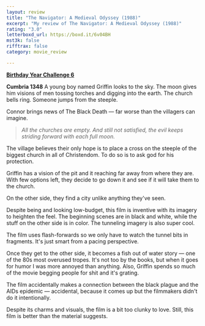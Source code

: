 ```yaml
---
layout: review
title: "The Navigator: A Medieval Odyssey (1988)"
excerpt: "My review of The Navigator: A Medieval Odyssey (1988)"
rating: "3.0"
letterboxd_url: https://boxd.it/6v04BH
mst3k: false
rifftrax: false
category: movie_review

---
```


<b><a href="https://boxd.it/sWI7Y" rel="nofollow">Birthday Year Challenge 6</a></b>

<b>Cumbria 1348</b>
A young boy named Griffin looks to the sky. The moon gives him visions of men tossing torches and digging into the earth. The church bells ring. Someone jumps from the steeple.

Connor brings news of The Black Death  — far worse than the villagers can imagine.

<blockquote><i>All the churches are empty. And still not satisfied, the evil keeps striding forward with each full moon.</i></blockquote>The village believes their only hope is to place a cross on the steeple of the biggest church in all of Christendom. To do so is to ask god for his protection. 

Griffin has a vision of the pit and it reaching far away from where they are. With few options left, they decide to go down it and see if it will take them to the church.

On the other side, they find a city unlike anything they've seen.

Despite being and looking low-budget, this film is inventive with its imagery to heighten the feel. The beginning scenes are in black and white, while the stuff on the other side is in color. The tunneling imagery is also super cool.

The film uses flash-forwards so we only have to watch the tunnel bits in fragments. It's just smart from a pacing perspective.

Once they get to the other side, it becomes a fish out of water story — one of the 80s most overused tropes. It's not too by the books, but when it goes for humor I was more annoyed than anything. Also, Griffin spends so much of the movie begging people for shit and it's grating.

The film accidentally makes a connection between the black plague and the AIDs epidemic — accidental, because it comes up but the filmmakers didn't do it intentionally.

Despite its charms and visuals, the film is a bit too clunky to love. Still, this film is better than the material suggests.